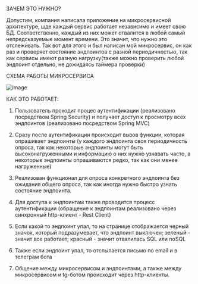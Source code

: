 ЗАЧЕМ ЭТО НУЖНО?

Допустим, компания написала приложение на микросервисной архитектуре, шде каждый сервис работает независимо и имеет свою БД. Соответственно, каждый из них может отвалится в любой самый непредсказуемые момент времени. Это значит, что нужно это отслеживать. Так вот для этого и был написан мой микросервис, он как раз и проверяет состояние эндпоинтов с разной периодичностью, так как сервисы имеют разную нагрузку(также можно проверить любой эндпоинт отдельно, не дожидаясь таймера проверки)

СХЕМА РАБОТЫ МИКРОСЕРВИСА

![image](https://github.com/malykhnik/CheckServicesHealth/assets/91732507/a41c2197-382a-43e9-a5e2-747ea82cd915)


КАК ЭТО РАБОТАЕТ:

1) Пользователь проходит процес аутентификации (реализовано посредством Spring Security) и получает доступ к просмотру всех эндпоинтов (реализовано посредством Spring MVC)

2) Сразу после аутентификации происходит вызов функции, которая опрашивает эндпоинты (у каждого эндпоинта своя периодичность опроса, так как некоторые эндпоинты могут быть высоконагруженными и информацию о них нужно узнавать часто, а некоторые эндпоинты опрашиваются редко, так как они менее нагруженные)

3) Реализован функционал для опроса конкретного эндпоинта без ожидания общего опроса, так как иногда нужно быстро узнать состояние эндпоинта.

4) Для доступа к эндпоинтам также проводится процесс аутентификации (обращение к эндпоинтам реализовано через синхронный http-клиент - Rest Client)

5) Если какой то эндпоинт упал, то на странице отображается черный значок, который подразумевает, что эндпоинт выключен; зеленый - значит все работает; красный - значит отвалилась SQL или noSQL

6) Также если эндпоинт упал, то отслылается письмо по email и в телеграм бота

7) Общение между микросервисом и эндпоинтами, а также между микросервисом и tg-ботом происходит через http-клиенты.
